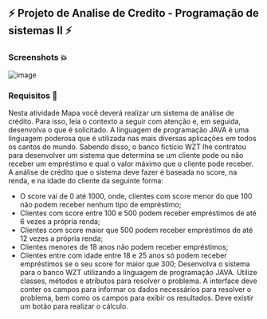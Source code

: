 ## ⚡ Projeto de Analise de Credito - Programação de sistemas II ⚡

### Screenshots 💥

![image]()

### Requisitos 📄
Nesta atividade Mapa você deverá realizar um sistema de análise de crédito.
Para isso, leia o contexto a seguir com atenção e, em seguida, desenvolva o que é solicitado.
A linguagem de programação JAVA é uma linguagem poderosa que é utilizada nas mais diversas aplicações
em todos os cantos do mundo.
Sabendo disso, o banco fictício WZT lhe contratou para desenvolver um sistema que determina se um
cliente pode ou não receber um empréstimo e qual o valor máximo que o cliente pode receber.
A análise de crédito que o sistema deve fazer é baseada no score, na renda, e na idade do cliente da
seguinte forma:
- O score vai de 0 até 1000, onde, clientes com score menor do que 100 não podem receber nenhum tipo de
empréstimo;
- Clientes com score entre 100 e 500 podem receber empréstimos de até 6 vezes a própria renda;
- Clientes com score maior que 500 podem receber empréstimos de até 12 vezes a própria renda;
- Clientes menores de 18 anos não podem receber empréstimos;
- Clientes entre com idade entre 18 e 25 anos só podem receber empréstimos se o seu score for maior que
300;
Desenvolva o sistema para o banco WZT utilizando a linguagem de programação JAVA.
Utilize classes, métodos e atributos para resolver o problema.
A interface deve conter os campos para informar os dados necessários para resolver o problema, bem como
os campos para exibir os resultados.
Deve existir um botão para realizar o cálculo.


